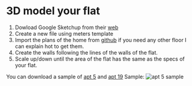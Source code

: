 
3D model your flat
====

1. Dowload Google Sketchup from their [web](https://www.sketchup.com/)
2. Create a new file using meters template
3. Import the plans of the home from [github](./3dmodeling/floorplan_maple_01.png) if you need any other floor I can explain  hot to get them.
4. Create the walls following the lines of the walls of the flat.
5. Scale up/down until the area of the flat has the same as the specs of your flat.

You can download a sample of [apt 5](./3dmodeling/Apartment05_model.skp) and [apt 19](./3dmodeling/Apartment19_model.skp)
Sample: ![apt 5 sample](./3dmodeling/SketchupSample.png "sample")


